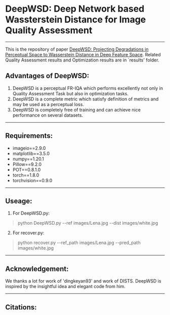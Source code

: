 # DeepWSD: Deep Network based Wassterstein Distance for Image Quality Assessment
----------------------------
This is the repository of paper [DeepWSD: Projecting Degradations in Perceptual Space to Wasserstein Distance in Deep Feature Space](xxx). Related Quality Assessment results and Optimization results are in `results' folder.

## Advantages of DeepWSD:
1. DeepWSD is a perceptual FR-IQA which performs excellently not only in Quality Assessment Task but also in optimization tasks.
2. DeepWSD is a complete metric which satisfy definition of metrics and may be used as a perceptual loss.
3. DeepWSD is completely free of training and can achieve nice performance on several datasets.

-----------------------------

## Requirements:
- imageio==2.9.0
- matplotlib==3.5.0
- numpy==1.20.1
- Pillow==9.2.0
- POT==0.8.1.0
- torch==1.8.0
- torchvision==0.9.0

------------------------------

## Useage:
1. For DeepWSD.py:
>python DeepWSD.py --ref images/Lena.jpg --dist images/white.jpg

2. For recover.py:
>python recover.py --ref_path images/Lena.jpg --pred_path images/white.jpg
------------------------------

## Acknowledgement:
We thanks a lot for work of 'dingkeyan93' and work of DISTS. DeepWSD is inspired by the insightful idea and elegant code from him.  

------------------------------

## Citations:
